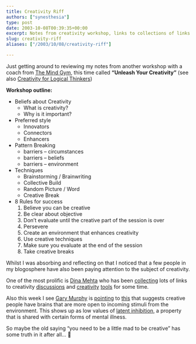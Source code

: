 ```yaml
---
title: Creativity Riff
authors: ["synesthesia"]
type: post
date: 2003-10-08T00:39:35+00:00
excerpt: Notes from creativity workshop, links to collections of links on creativity and evidence that maybe the old saying "you need to be a little mad to be creative" has some truth
slug: creativity-riff 
aliases: ["/2003/10/08/creativity-riff"]

---
```

Just getting around to reviewing my notes from another workshop with a coach from [The Mind Gym][1], this time called **&#8220;Unleash Your Creativity&#8221;** (see also [Creativity for Logical Thinkers][2])

**Workshop outline:**

  * Beliefs about Creativity 
      * What is creativity?
      * Why is it important?
  * Preferred style 
      * Innovators
      * Connectors
      * Enhancers
  * Pattern Breaking 
      * barriers &#8211; circumstances
      * barriers &#8211; beliefs
      * barriers &#8211; environment
  * Techniques 
      * Brainstorming / Brainwriting
      * Collective Build
      * Random Picture / Word
      * Creative Break
  * 8 Rules for success 
      1. Believe you can be creative
      2. Be clear about objective
      3. Don&#8217;t evaluate until the creative part of the session is over
      4. Persevere
      5. Create an environment that enhances creativity
      6. Use creative techniques
      7. Make sure you evaluate at the end of the session
      8. Take creative breaks

Whilst I was absorbing and reflecting on that I noticed that a few people in my blogosphere have also been paying attention to the subject of creativity.

One of the most prolific is [Dina Mehta][3] who has been [collecting][4] lots of links to creativity [discussions][5] and [creativity][6] [tools][7] for some time.

Also this week I see [Gary Murphy][8] is [pointing][9] to [this][10] that suggests creative people have brains that are more open to incoming stimuli from the environment. This shows up as low values of [latent inhibition][11], a property that is shared with certain forms of mental illness.

So maybe the old saying &#8220;you need to be a little mad to be creative&#8221; has some truth in it after all&#8230; 🙂

 [1]: https://www.themindgym.com/
 [2]: /blog/archives/creativity_tools/000122.php
 [3]: https://radio.weblogs.com/0121664/
 [4]: https://radio.weblogs.com/0121664/categories/creativity/
 [5]: https://radio.weblogs.com/0121664/categories/creativity/2003/08/09.html#a207
 [6]: https://www.mycoted.com/creativity/techniques/index.php
 [7]: https://www.innovationtools.com/
 [8]: https://www.teledyn.com/mt/
 [9]: https://www.teledyn.com/mt/archives/001361.html "TeledyN: Demarking the Line"
 [10]: https://www.newsandevents.utoronto.ca/bin5/030930b.asp "News@UofT -- Biological basis for creativity linked to mental illness -- September 30, 2003"
 [11]: https://www.google.com/search?q=latent.inhibition